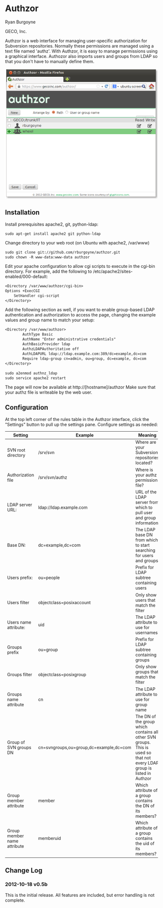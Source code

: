 # Authzor #

Ryan Burgoyne

GECO, Inc.

Authzor is a web interface for managing user-specific authorization for Subversion repositories. Normally these permissions are managed using a text file named 'authz'. With Authzor, it is easy to manage permissions using a graphical interface. Authozor also imports users and groups from LDAP so that you don't have to manually define them.

![Sample screenshot](screenshot.png)

## Installation ##

Install prerequisites apache2, git, python-ldap:

    sudo apt-get install apache2 git python-ldap

Change directory to your web root (on Ubuntu with apache2, /var/www)

    sudo git clone git://github.com/rburgoyne/authzor.git
    sudo chown -R www-data:www-data authzor

Edit your apache configuration to allow cgi scripts to execute in the cgi-bin
directory. For example, add the following to 
/etc/apache2/sites-enabled/000-default:

    <Directory /var/www/authzor/cgi-bin>
	Options +ExecCGI
        SetHandler cgi-script
    </Directory>

Add the following section as well, if you want to enable group-based LDAP 
authentication and authorization to access the page, changing the example 
values and group name to match your setup:

    <Directory /var/www/authzor>
            AuthType Basic
            AuthName "Enter administrative credentials"
            AuthBasicProvider ldap
            AuthzLDAPAuthoritative off
            AuthLDAPURL ldap://ldap.example.com:389/dc=example,dc=com
            Require ldap-group cn=admin, ou=group, dc=example, dc=com
    </Directory>

    sudo a2enmod authnz_ldap
    sudo service apache2 restart

The page will now be available at http://[hostname]/authzor
Make sure that your authz file is writeable by the web user.

## Configuration ##

At the top left corner of the rules table in the Authzor interface, click the "Settings" button to pull up the settings pane. Configure settings as needed:

| Setting                  | Example                  | Meaning            |
| ------------------------ | ------------------------ | ------------------ |
| SVN root directory       | /srv/svn                 |  Where are your Subversion repositories located? |
| Authorization file       | /srv/svn/authz           | Where is your authz permission file? |
| LDAP server URL:         | ldap://ldap.example.com  | URL of the LDAP server from which to pull user and group information |
| Base DN:                 | dc=example,dc=com        | The LDAP base DN from which to start searching for users and groups |
| Users prefix:            | ou=people                | Prefix for LDAP subtree containing users |
|Users filter              | objectclass=posixaccount | Only show users that match the filter
| Users name attribute:    | uid                      | The LDAP attribute to use for usernames |
| Groups prefix            | ou=group                 | Prefix for LDAP subtree containing groups |
| Groups filter            | objectclass=posixgroup   | Only show groups that match the filter |
| Groups name attribute    | cn                       | The LDAP attribute to use for group name |
| Group of SVN groups DN   | cn=svngroups,ou=group,dc=example,dc=com | The DN of the group which contains all other SVN groups. This is used so that not every LDAP group is listed in Authzor |
| Group member attribute   | member                   | Which attribute of a group contains the DN of its members? |
| Group member name attribute | memberuid             | Which attribute of a group contains the uid of its members? |  

## Change Log ##

### 2012-10-18 v0.5b ###

This is the initial release. All features are included, but error handling is not complete.
